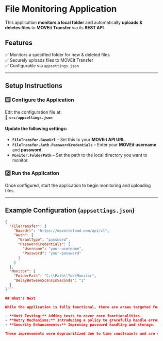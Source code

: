 # **File Monitoring Application**  

This application **monitors a local folder** and automatically **uploads & deletes files** to **MOVEit Transfer** via its **REST API**.

## **Features**  
✅ Monitors a specified folder for new & deleted files  
✅ Securely uploads files to MOVEit Transfer  
✅ Configurable via `appsettings.json`  

---

## **Setup Instructions**  

### **1️⃣ Configure the Application**  
Edit the configuration file at:  
📂 **`src/appsettings.json`**  

#### **Update the following settings:**
- **`FileTransfer.BaseUrl`** – Set this to your **MOVEit API URL**.
- **`FileTransfer.Auth.PasswordCredentials`** – Enter your **MOVEit username** and **password**.  
- **`Monitor.FolderPath`** – Set the path to the local directory you want to monitor.  

### **2️⃣ Run the Application**  
Once configured, start the application to begin monitoring and uploading files.  

---

## **Example Configuration (`appsettings.json`)**  
```json
{
  "FileTransfer": {
    "BaseUrl": "https://moveitcloud.com/api/v1",
    "Auth": {
      "GrantType": "password",
      "PasswordCredentials": {
        "Username": "your-username",
        "Password": "your-password"
      }
    }
  },
  "Monitor": {
    "FolderPath": "C:\\Path\\To\\Monitor",
    "DelayBetweenScansInSeconds": "1"
  }
}```

## What's Next

While the application is fully functional, there are areas targeted for improvement:

- **Unit Testing:** Adding tests to cover core functionalities.
- **Retry Mechanisms:** Introducing a policy to gracefully handle errors like locked files.
- **Security Enhancements:** Improving password handling and storage.

These improvements were deprioritized due to time constraints and are slated for future development.